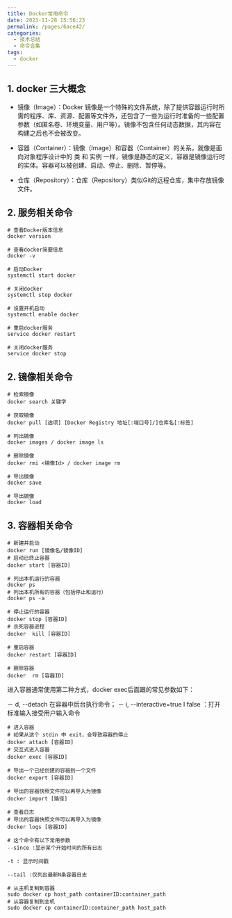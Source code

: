 ```yaml
---
title: Docker常用命令
date: 2023-11-28 15:56:23
permalink: /pages/6ace42/
categories:
  - 技术总结
  - 命令合集
tags:
  - docker
---
```


## 1. docker 三大概念

- 镜像（Image）：Docker 镜像是一个特殊的文件系统，除了提供容器运行时所需的程序、库、资源、配置等文件外，还包含了一些为运行时准备的一些配置参数（如匿名卷、环境变量、用户等）。镜像不包含任何动态数据，其内容在构建之后也不会被改变。

- 容器（Container）：镜像（Image）和容器（Container）的关系，就像是面向对象程序设计中的 类 和 实例 一样，镜像是静态的定义，容器是镜像运行时的实体。容器可以被创建、启动、停止、删除、暂停等。

- 仓库（Repository）：仓库（Repository）类似Git的远程仓库，集中存放镜像文件。

## 2. 服务相关命令

```shell
# 查看Docker版本信息
docker version

# 查看docker简要信息
docker -v

# 启动Docker
systemctl start docker

# 关闭docker
systemctl stop docker

# 设置开机启动
systemctl enable docker

# 重启docker服务
service docker restart

# 关闭docker服务
service docker stop
```

## 2. 镜像相关命令

```shell
# 检索镜像
docker search 关键字

# 获取镜像
docker pull [选项] [Docker Registry 地址[:端口号]/]仓库名[:标签]

# 列出镜像
docker images / docker image ls

# 删除镜像
docker rmi <镜像Id> / docker image rm

# 导出镜像
docker save

# 导出镜像
docker load
```

## 3. 容器相关命令

```shell
# 新建并启动
docker run [镜像名/镜像ID]
# 启动已终止容器
docker start [容器ID]

# 列出本机运行的容器
docker ps 
# 列出本机所有的容器（包括停止和运行）
docker ps -a

# 停止运行的容器
docker stop [容器ID]
# 杀死容器进程
docker  kill [容器ID] 

# 重启容器
docker restart [容器ID] 

# 删除容器
docker  rm [容器ID]

```

进入容器通常使用第二种方式，docker exec后面跟的常见参数如下：

－ d, --detach 在容器中后台执行命令；
－ i, --interactive=true I false ：打开标准输入接受用户输入命令

```shell
# 进入容器
# 如果从这个 stdin 中 exit，会导致容器的停止
docker attach [容器ID]
# 交互式进入容器
docker exec [容器ID]
```

```shell
# 导出一个已经创建的容器到一个文件
docker export [容器ID]

# 导出的容器快照文件可以再导入为镜像
docker import [路径]

```

```shell
# 查看日志
# 导出的容器快照文件可以再导入为镜像
docker logs [容器ID]

# 这个命令有以下常用参数
--since :显示某个开始时间的所有日志

-t : 显示时间戳

--tail :仅列出最新N条容器日志
```

```shell
# 从主机复制到容器
sudo docker cp host_path containerID:container_path 
# 从容器复制到主机
sudo docker cp containerID:container_path host_path
```
